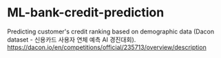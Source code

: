 # ML-bank-credit-prediction
Predicting customer's credit ranking based on demographic data (Dacon dataset - 신용카드 사용자 연체 예측 AI 경진대회). 
https://dacon.io/en/competitions/official/235713/overview/description
